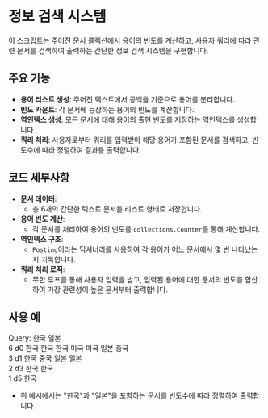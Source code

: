 # 정보 검색 시스템

이 스크립트는 주어진 문서 콜렉션에서 용어의 빈도를 계산하고, 사용자 쿼리에 따라 관련 문서를 검색하여 출력하는 간단한 정보 검색 시스템을 구현합니다.

## 주요 기능

- **용어 리스트 생성**: 주어진 텍스트에서 공백을 기준으로 용어를 분리합니다.
- **빈도 카운트**: 각 문서에 등장하는 용어의 빈도를 계산합니다.
- **역인덱스 생성**: 모든 문서에 대해 용어의 출현 빈도를 저장하는 역인덱스를 생성합니다.
- **쿼리 처리**: 사용자로부터 쿼리를 입력받아 해당 용어가 포함된 문서를 검색하고, 빈도수에 따라 정렬하여 결과를 출력합니다.

## 코드 세부사항

- **문서 데이터**:
  - 총 6개의 간단한 텍스트 문서를 리스트 형태로 저장합니다.
- **용어 빈도 계산**:
  - 각 문서를 처리하여 용어의 빈도를 `collections.Counter`를 통해 계산합니다.
- **역인덱스 구조**:
  - `Posting`이라는 딕셔너리를 사용하여 각 용어가 어느 문서에서 몇 번 나타났는지 기록합니다.
- **쿼리 처리 로직**:
  - 무한 루프를 통해 사용자 입력을 받고, 입력된 용어에 대한 문서의 빈도를 합산하여 가장 관련성이 높은 문서부터 출력합니다.

## 사용 예

Query: 한국 일본  
6 d0 한국 한국 한국 미국 미국 일본 중국  
3 d1 한국 중국 일본 일본  
2 d3 한국 한국  
1 d5 한국

- 위 예시에서는 "한국"과 "일본"을 포함하는 문서를 빈도수에 따라 정렬하여 출력합니다.
